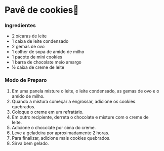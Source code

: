 # Pavê de cookies:cookie:

### Ingredientes

- 2 xícaras de leite⠀
- 1 caixa de leite condensado⠀
- 2 gemas de ovo⠀
- 1 colher de sopa de amido de milho⠀
- 1 pacote de mini cookies⠀
- 1 barra de chocolate meio amargo⠀
- ½ caixa de creme de leite⠀

### Modo de Preparo

1. Em uma panela misture o leite, o leite condensado, as gemas de ovo e o amido de milho.⠀
2. Quando a mistura começar a engrossar, adicione os cookies quebrados.⠀
3. Coloque o creme em um refratário.⠀
4. Em outro recipiente, derreta o chocolate e misture com o creme de leite.⠀
5. Adicione o chocolate por cima do creme.⠀
6. Leve à geladeira por aproximadamente 2 horas.⠀
7. Para finalizar, adicione mais cookies quebrados.⠀
8. Sirva bem gelado.⠀